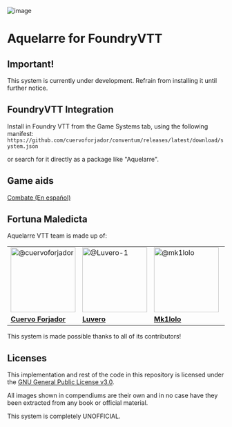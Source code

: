 ![image](https://github.com/cuervoforjador/conventum/assets/77968758/d2bfbb87-0358-452b-a0a5-eca9e49377e5)<h1>Aquelarre for FoundryVTT</h1>

## Important!
This system is currently under development. Refrain from installing it until further notice.

## FoundryVTT Integration

Install in Foundry VTT from the Game Systems tab, using the following manifest:
`https://github.com/cuervoforjador/conventum/releases/latest/download/system.json`

or search for it directly as a package like "Aquelarre".

## Game aids
<a href="https://github.com/cuervoforjador/conventum/wiki/Gu%C3%ADa-r%C3%A1pida-de-Combate">Combate (En español)</a>

## Fortuna Maledicta
Aquelarre VTT team is made up of: 

<table>
<tr>
  <td>
  <a href="https://github.com//cuervoforjador">
      <img class="avatar avatar-user" data-hovercard-type="user" data-hovercard-url="/users/cuervoforjador/hovercard" data-octo-click="hovercard-link-click" data-octo-dimensions="link_type:self" src="https://avatars.githubusercontent.com/u/77968758?v=4" width="150" alt="@cuervoforjador">
  </a>
  </td>
  <td>
  <a href="https://github.com//Luvero-1">
      <img class="avatar avatar-user" data-hovercard-type="user" data-hovercard-url="/users/Luvero-1/hovercard" data-octo-click="hovercard-link-click" data-octo-dimensions="link_type:self" src="https://avatars.githubusercontent.com/u/77019799?v=4" width="150" alt="@Luvero-1">
  </a>
  </td>
  <td>
  <a href="https://github.com/mk1lolo">
      <img class="avatar avatar-user" data-hovercard-type="user" data-hovercard-url="/users/mk1lolo/hovercard" data-octo-click="hovercard-link-click" data-octo-dimensions="link_type:self" src="https://avatars.githubusercontent.com/u/44495368?v=4" width="150" alt="@mk1lolo">
  </a>
  </td>  
  <td>
  <a href="">
      <img class="avatar avatar-user" data-hovercard-type="user" data-hovercard-url="" data-octo-click="hovercard-link-click" data-octo-dimensions="link_type:self" src="https://cdn.discordapp.com/avatars/1114214929453559839/d774a9dba14f3ccca925f28b86a0e4f1.webp" width="150" alt="@LingInSpain3919">
  </a>
  </td>  
  <td>
  <a href="https://github.com/tanynys">
      <img class="avatar avatar-user" data-hovercard-type="user" data-hovercard-url="/users/tanynys/hovercard" data-octo-click="hovercard-link-click" data-octo-dimensions="link_type:self" src="https://cdn.discordapp.com/avatars/281447229334618113/319e8d3887aea4bc7f701974442a89ef.webp" width="150" alt="@Tanys">
  </a>
  </td>   
</tr>
<tr>
  <td>
   <a href="https://github.com/cuervoforjador"><strong>Cuervo Forjador</strong></a>
  </td>
  <td>
   <a href="https://github.com//Luvero-1"><strong>Luvero</strong></a>
  </td>
  <td>
   <a href="https://github.com//mk1lolo"><strong>Mk1lolo</strong></a>  
  </td> 
  <td>
   <a href=""><strong>LingInSpain</strong></a>  
  </td>   
  <td>
   <a href=""><strong>Tanys</strong></a>  
  </td>   
</tr>
</table>

This system is made possible thanks to all of its contributors!

## Licenses

This implementation and rest of the code in this repository is licensed under the [GNU General Public License v3.0](https://github.com/cuervoforjador/conventum/blob/main/LICENSE.txt).

All images shown in compendiums are their own and in no case have they been extracted from any book or official material.

This system is completely UNOFFICIAL.
